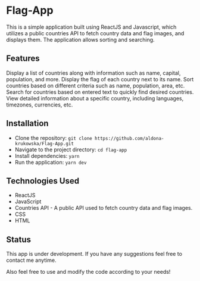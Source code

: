 # Flag-App

This is a simple application built using ReactJS and Javascript, which utilizes a public countries API to fetch country data and flag images, and displays them. The application allows sorting and searching.

## Features
Display a list of countries along with information such as name, capital, population, and more.
Display the flag of each country next to its name.
Sort countries based on different criteria such as name, population, area, etc.
Search for countries based on entered text to quickly find desired countries.
View detailed information about a specific country, including languages, timezones, currencies, etc.

## Installation

 - Clone the repository: `git clone https://github.com/aldona-krukowska/Flag-App.git`
 - Navigate to the project directory: `cd flag-app`
 - Install dependencies: `yarn`
 - Run the application: `yarn dev`

## Technologies Used
 - ReactJS
 - JavaScript
 - Countries API - A public API used to fetch country data and flag images.
 - CSS
 - HTML

## Status
This app is under development. If you have any suggestions feel free to contact me anytime.

Also feel free to use and modify the code according to your needs!
